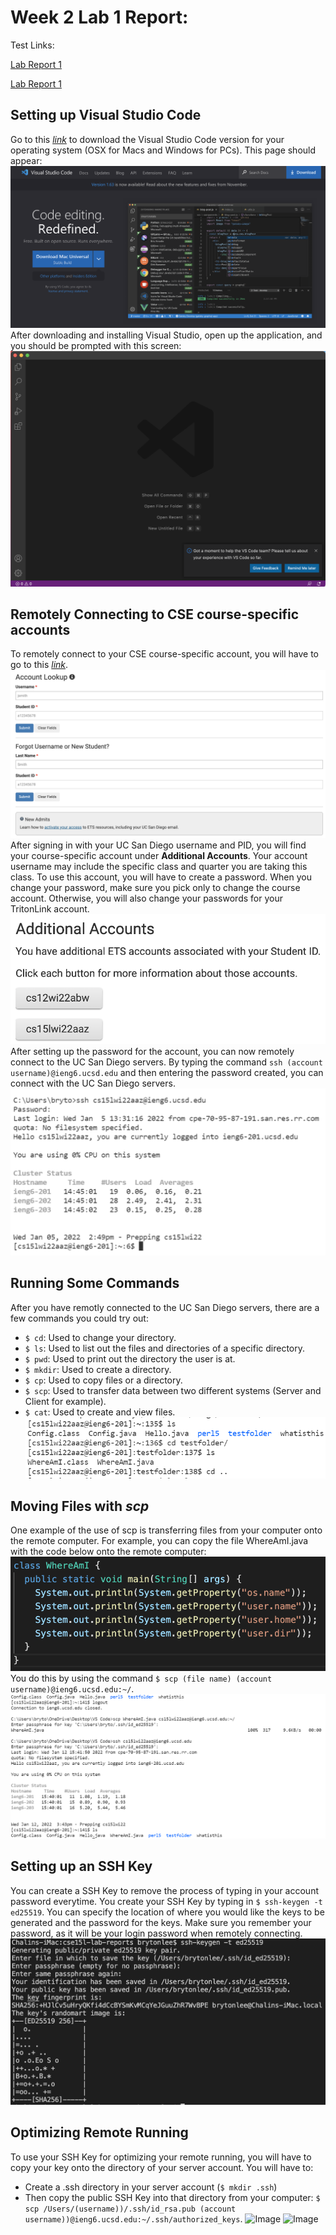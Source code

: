 # Week 2 Lab 1 Report:

Test Links:

[Lab Report 1](lab-report-1-week-2.html)

[Lab Report 1](https://lbryton.github.io/cse15l-lab-reports/LabReport1/lab-report-1-week-2.html)

## **Setting up Visual Studio Code**

Go to this [*link*](https://code.visualstudio.com/) to download the Visual Studio Code version for your operating system (OSX for Macs and Windows for PCs). This page should appear:
![Image](Part1A.png)
After downloading and installing Visual Studio, open up the application, and you should be prompted with this screen:
![Image](Part1B.png)

## **Remotely Connecting to CSE course-specific accounts**

To remotely connect to your CSE course-specific account, you will have to go to this [*link*](https://sdacs.ucsd.edu/~icc/index.php). ![Image](Part2A.png)After signing in with your UC San Diego username and PID, you will find your course-specific account under **Additional Accounts**. Your account username may include the specific class and quarter you are taking this class. To use this account, you will have to create a password. When you change your password, make sure you pick only to change the course account. Otherwise, you will also change your passwords for your TritonLink account. ![Image](Part2B.png) After setting up the password for the account, you can now remotely connect to the UC San Diego servers. By typing the command ```ssh (account username)@ieng6.ucsd.edu``` and then entering the password created, you can connect with the UC San Diego servers.![Image](Part2C.png)


## **Running Some Commands**

After you have remotly connected to the UC San Diego servers, there are a few commands you could try out:
* ```$ cd```: Used to change your directory.
* ```$ ls```: Used to list out the files and directories of a specific directory.
* ```$ pwd```: Used to print out the directory the user is at.
* ```$ mkdir```: Used to create a directory.
* ```$ cp```: Used to copy files or a directory.
* ```$ scp```: Used to transfer data between two different systems (Server and Client for example).
* ```$ cat```: Used to create and view files.
![Image](Part3A.png)

## **Moving Files with *scp***

One example of the use of scp is transferring files from your computer onto the remote computer. For example, you can copy the file WhereAmI.java with the code below onto the remote computer:
![Image](Part4A.png)
You do this by using the command ```$ scp (file name) (account username)@ieng6.ucsd.edu:~/```.
![Image](Part4B.png)

## **Setting up an SSH Key**

You can create a SSH Key to remove the process of typing in your account password everytime. You create your SSH Key by typing in ```$ ssh-keygen -t ed25519```. You can specify the location of where you would like the keys to be generated and the password for the keys. Make sure you remember your password, as it will be your login password when remotely connecting.
![Image](Part5A.png)

## **Optimizing Remote Running**

To use your SSH Key for optimizing your remote running, you will have to copy your key onto the directory of your server account. You will have to:
* Create a .ssh directory in your server account (```$ mkdir .ssh```)
* Then copy the public SSH Key into that directory from your computer:
```$ scp /Users/(username))/.ssh/id_rsa.pub (account username))@ieng6.ucsd.edu:~/.ssh/authorized_keys```.
![Image](Part6A.png)
![Image](Part6B.png)